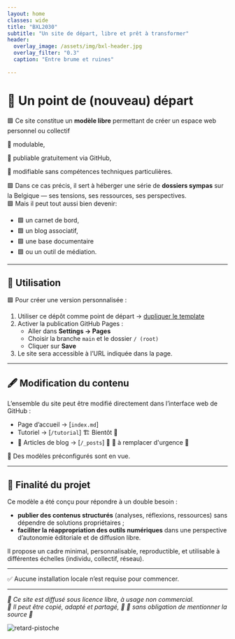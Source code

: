 ```yaml
---
layout: home
classes: wide
title: "BXL2030"
subtitle: "Un site de départ, libre et prêt à transformer"
header:
  overlay_image: /assets/img/bxl-header.jpg
  overlay_filter: "0.3"
  caption: "Entre brume et ruines"
    
---
```


# 🔳 Un point de (nouveau) départ

🟩 Ce site constitue un **modèle libre** permettant de créer un espace web personnel  ou collectif
 
🔲 modulable,

🔲 publiable gratuitement via GitHub,

🔲 modifiable sans compétences techniques particulières.

🟩 Dans ce cas précis, il sert à héberger une série de **dossiers sympas** sur la Belgique — ses tensions, ses ressources, ses perspectives.  
🟩 Mais il peut tout aussi bien devenir:
- 🟩 un carnet de bord,
- 🟩 un blog associatif,
- 🟩 une base documentaire
- 🟩 ou un outil de médiation.

---

## 🔧 Utilisation

🟩 Pour créer une version personnalisée :

1. Utiliser ce dépôt comme point de départ → [dupliquer le template](https://github.com/ouaisfieu/bxl2030/generate)
2. Activer la publication GitHub Pages :
   - Aller dans **Settings → Pages**
   - Choisir la branche `main` et le dossier `/ (root)`
   - Cliquer sur **Save**
3. Le site sera accessible à l’URL indiquée dans la page.

---

## 🖋 Modification du contenu

L’ensemble du site peut être modifié directement dans l’interface web de GitHub :

- Page d’accueil → [`index.md`]
- Tutoriel → [`/tutorial`] 🏗 Bientôt 🚧
- 🔲 Articles de blog → [`/_posts`] 🔴
  🔴 à remplacer d'urgence 🔴

🔲 Des modèles préconfigurés sont en vue.

---

## 🎯 Finalité du projet

Ce modèle a été conçu pour répondre à un double besoin :

- **publier des contenus structurés** (analyses, réflexions, ressources) sans dépendre de solutions propriétaires ;
- **faciliter la réappropriation des outils numériques** dans une perspective d’autonomie éditoriale et de diffusion libre.

Il propose un cadre minimal, personnalisable, reproductible, et utilisable à différentes échelles (individu, collectif, réseau).

---

✅ Aucune installation locale n’est requise pour commencer.

---

*🔲 Ce site est diffusé sous licence libre, à usage non commercial.  
🔲 Il peut être copié, adapté et partagé, 🔲
🔲 sans obligation de mentionner la source 🔲*

![retard-pistoche](https://dl.ouaisfi.eu/images/captures/fbttf.png)

